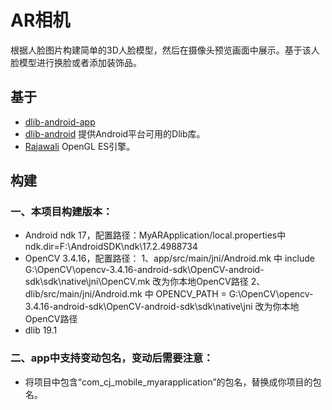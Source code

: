 AR相机
===================================
根据人脸图片构建简单的3D人脸模型，然后在摄像头预览画面中展示。基于该人脸模型进行换脸或者添加装饰品。

基于
----------------------------------- 
* [dlib-android-app](https://github.com/tzutalin/dlib-android-app)
* [dlib-android](https://github.com/tzutalin/dlib-android) 提供Android平台可用的Dlib库。
* [Rajawali](https://github.com/Rajawali/Rajawali) OpenGL ES引擎。

构建
-----------------------------------  
### 一、本项目构建版本：
 * Android ndk 17，配置路径：MyARApplication/local.properties中ndk.dir=F\:\\AndroidSDK\\ndk\\17.2.4988734
 * OpenCV 3.4.16，配置路径：
    1、app/src/main/jni/Android.mk 中 include G:\OpenCV\opencv-3.4.16-android-sdk\OpenCV-android-sdk\sdk\native\jni\OpenCV.mk  改为你本地OpenCV路径
    2、dlib/src/main/jni/Android.mk 中 OPENCV_PATH = G:\OpenCV\opencv-3.4.16-android-sdk\OpenCV-android-sdk\sdk\native\jni  改为你本地OpenCV路径
 * dlib 19.1
### 二、app中支持变动包名，变动后需要注意：
 * 将项目中包含“com_cj_mobile_myarapplication”的包名，替换成你项目的包名。